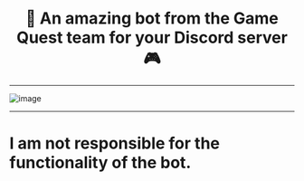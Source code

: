 <h1 align="center">
🎯 An amazing bot from the Game Quest team for your Discord server 🎮
</h1>

---

![image](https://github.com/AndreMuhamed/Game_Quest/assets/128980327/3ca9c1f9-0da9-4315-877e-28f1a450169f)


---

# I am not responsible for the functionality of the bot.

